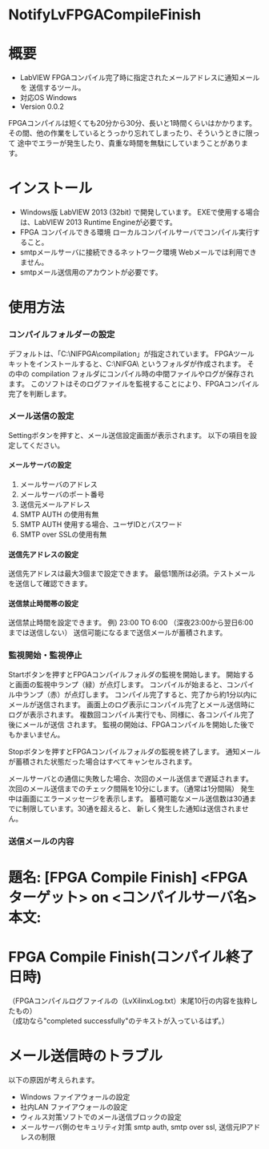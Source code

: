NotifyLvFPGACompileFinish
=================================

# 概要

* LabVIEW FPGAコンパイル完了時に指定されたメールアドレスに通知メールを
送信するツール。
* 対応OS Windows
* Version 0.0.2

FPGAコンパイルは短くても20分から30分、長いと1時間くらいはかかります。
その間、他の作業をしているとうっかり忘れてしまったり、そういうときに限って
途中でエラーが発生したり、貴重な時間を無駄にしていまうことがあります。

# インストール

* Windows版 LabVIEW 2013 (32bit) で開発しています。
  EXEで使用する場合は、LabVIEW 2013 Runtime Engineが必要です。
* FPGA コンパイルできる環境
  ローカルコンパイルサーバでコンパイル実行すること。
* smtpメールサーバに接続できるネットワーク環境
  Webメールでは利用できません。
* smtpメール送信用のアカウントが必要です。

# 使用方法

### コンパイルフォルダーの設定
  デフォルトは、「C:\NIFPGA\compilation」が指定されています。
  FPGAツールキットをインストールすると、C:\NIFGA\ というフォルダが作成されます。
  その中の compilation フォルダにコンパイル時の中間ファイルやログが保存されます。
  このソフトはそのログファイルを監視することにより、FPGAコンパイル完了を判断します。

### メール送信の設定
  Settingボタンを押すと、メール送信設定画面が表示されます。
以下の項目を設定してください。

#### メールサーバの設定
1. メールサーバのアドレス
2. メールサーバのポート番号
3. 送信元メールアドレス
4. SMTP AUTH の使用有無
5. SMTP AUTH 使用する場合、ユーザIDとパスワード
6. SMTP over SSLの使用有無

#### 送信先アドレスの設定
送信先アドレスは最大3個まで設定できます。
最低1箇所は必須。テストメールを送信して確認できます。

#### 送信禁止時間帯の設定
送信禁止時間を設定できます。
例) 23:00 TO 6:00 （深夜23:00から翌日6:00 までは送信しない）
送信可能になるまで送信メールが蓄積されます。

### 監視開始・監視停止
Startボタンを押すとFPGAコンパイルフォルダの監視を開始します。
開始すると画面の監視中ランプ（緑）が点灯します。
コンパイルが始まると、コンパイル中ランプ（赤）が点灯します。
コンパイル完了すると、完了から約1分以内にメールが送信されます。
画面上のログ表示にコンパイル完了とメール送信時にログが表示されます。
複数回コンパイル実行でも、同様に、各コンパイル完了後にメールが送信
されます。
監視の開始は、FPGAコンパイルを開始した後でもかまいません。

Stopボタンを押すとFPGAコンパイルフォルダの監視を終了します。
通知メールが蓄積された状態だった場合はすべてキャンセルされます。

メールサーバとの通信に失敗した場合、次回のメール送信まで遅延されます。
次回のメール送信までのチェック間隔を10分にします。（通常は1分間隔）
発生中は画面にエラーメッセージを表示します。
蓄積可能なメール送信数は30通までに制限しています。30通を超えると、
新しく発生した通知は送信されません。

### 送信メールの内容

題名: [FPGA Compile Finish] <FPGAターゲット> on <コンパイルサーバ名>  
本文:  
====================================  
FPGA Compile Finish(コンパイル終了日時)  
====================================  
（FPGAコンパイルログファイルの（LvXilinxLog.txt）末尾10行の内容を抜粋したもの）  
（成功なら"completed successfully"のテキストが入っているはず。）  


# メール送信時のトラブル

以下の原因が考えられます。

* Windows ファイアウォールの設定
* 社内LAN ファイアウォールの設定
* ウィルス対策ソフトでのメール送信ブロックの設定
* メールサーバ側のセキュリティ対策 smtp auth, smtp over ssl, 送信元IPアドレスの制限
